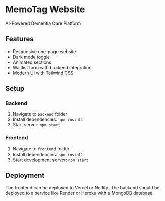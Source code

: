 # MemoTag Website

AI-Powered Dementia Care Platform

## Features

- Responsive one-page website
- Dark mode toggle
- Animated sections
- Waitlist form with backend integration
- Modern UI with Tailwind CSS

## Setup

### Backend
1. Navigate to `backend` folder
2. Install dependencies: `npm install`
3. Start server: `npm start`

### Frontend
1. Navigate to `frontend` folder
2. Install dependencies: `npm install`
3. Start development server: `npm start`

## Deployment

The frontend can be deployed to Vercel or Netlify. The backend should be deployed to a service like Render or Heroku with a MongoDB database.